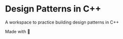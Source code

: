 # Design Patterns in C++

A workspace to practice building design patterns in C++

Made with :blue_heart: